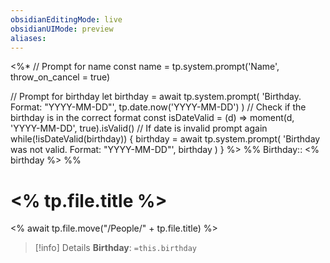 ```yaml
---
obsidianEditingMode: live
obsidianUIMode: preview
aliases: 
---
```

<%*
// Prompt for name
const name = tp.system.prompt('Name', throw_on_cancel = true)

// Prompt for birthday
let birthday = await tp.system.prompt(
	'Birthday. Format: "YYYY-MM-DD"',
	tp.date.now('YYYY-MM-DD')
)
// Check if the birthday is in the correct format
const isDateValid = (d) => moment(d, 'YYYY-MM-DD', true).isValid()
// If date is invalid prompt again
while(!isDateValid(birthday)) {
	birthday = await tp.system.prompt(
		'Birthday was not valid. Format: "YYYY-MM-DD"',
		birthday
	)
}
%>
%%
Birthday:: <% birthday %>
%%
# <% tp.file.title %>
<% await tp.file.move("/People/" + tp.file.title) %>
> [!info] Details
> **Birthday**: `=this.birthday`